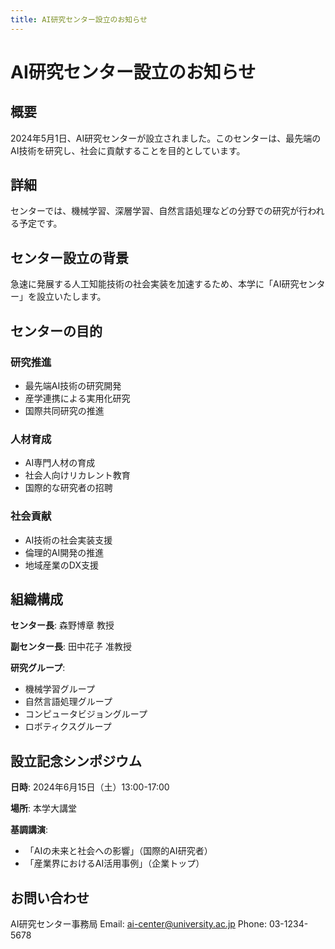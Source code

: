 ```yaml
---
title: AI研究センター設立のお知らせ
---
```


# AI研究センター設立のお知らせ

## 概要

2024年5月1日、AI研究センターが設立されました。このセンターは、最先端のAI技術を研究し、社会に貢献することを目的としています。

## 詳細

センターでは、機械学習、深層学習、自然言語処理などの分野での研究が行われる予定です。

## センター設立の背景

急速に発展する人工知能技術の社会実装を加速するため、本学に「AI研究センター」を設立いたします。

## センターの目的

### 研究推進

- 最先端AI技術の研究開発
- 産学連携による実用化研究
- 国際共同研究の推進

### 人材育成

- AI専門人材の育成
- 社会人向けリカレント教育
- 国際的な研究者の招聘

### 社会貢献

- AI技術の社会実装支援
- 倫理的AI開発の推進
- 地域産業のDX支援

## 組織構成

**センター長**: 森野博章 教授

**副センター長**: 田中花子 准教授

**研究グループ**:

- 機械学習グループ
- 自然言語処理グループ
- コンピュータビジョングループ
- ロボティクスグループ

## 設立記念シンポジウム

**日時**: 2024年6月15日（土）13:00-17:00

**場所**: 本学大講堂

**基調講演**:

- 「AIの未来と社会への影響」（国際的AI研究者）
- 「産業界におけるAI活用事例」（企業トップ）

## お問い合わせ

AI研究センター事務局
Email: ai-center@university.ac.jp
Phone: 03-1234-5678
